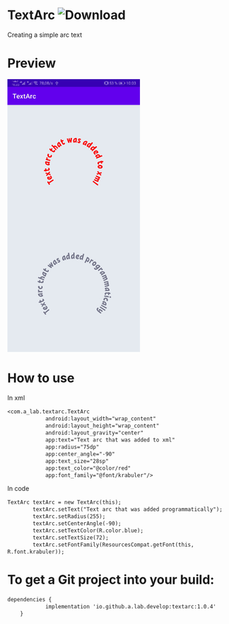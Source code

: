 # TextArc ![Download](https://api.bintray.com/packages/winged90/maven/textarc/images/download.svg?version=1.0.2)

Creating a simple arc text

# Preview

![textarc](./app/assets/photo/screenshot.jpg)

# How to use

In xml

```
<com.a_lab.textarc.TextArc
            android:layout_width="wrap_content"
            android:layout_height="wrap_content"
            android:layout_gravity="center"
            app:text="Text arc that was added to xml"
            app:radius="75dp"
            app:center_angle="-90"
            app:text_size="28sp"
            app:text_color="@color/red"
            app:font_family="@font/krabuler"/>
```

In code

```
TextArc textArc = new TextArc(this);
        textArc.setText("Text arc that was added programmatically");
        textArc.setRadius(255);
        textArc.setCenterAngle(-90);
        textArc.setTextColor(R.color.blue);
        textArc.setTextSize(72);
        textArc.setFontFamily(ResourcesCompat.getFont(this, R.font.krabuler));
```

# To get a Git project into your build:

```
dependencies {
	        implementation 'io.github.a.lab.develop:textarc:1.0.4'
	}
```
